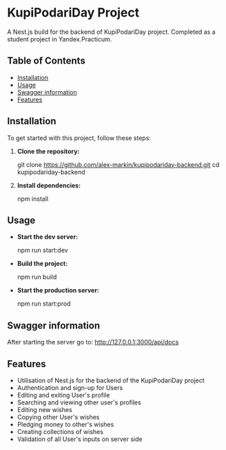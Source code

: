 # KupiPodariDay Project

A Nest.js build for the backend of KupiPodariDay project. Completed as a student project in Yandex.Practicum. 

## Table of Contents

- [Installation](#installation)
- [Usage](#usage)
- [Swagger information](#swagger)
- [Features](#features)



## Installation

To get started with this project, follow these steps:

1. **Clone the repository:**

   git clone https://github.com/alex-markin/kupipodariday-backend.git
   cd kupipodariday-backend

2. **Install dependencies:**

   npm install

## Usage

- **Start the dev server:**

  npm run start:dev

- **Build the project:**

  npm run build

- **Start the production server:**

  npm run start:prod


## Swagger information

 After starting the server go to: http://127.0.0.1:3000/api/docs

## Features
- Utilisation of Nest.js for the backend of the KupiPodariDay project
- Authentication and sign-up for Users
- Editing and exiting User's profile 
- Searching and viewing other user's profiles
- Editing new wishes
- Copying other User's wishes
- Pledging money to other's wishes
- Creating collections of wishes
- Validation of all User's inputs on server side

